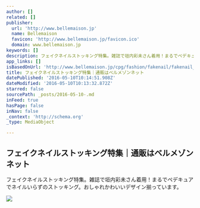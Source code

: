 ```yaml
---
author: []
related: []
publisher:
  url: 'http://www.bellemaison.jp'
  name: Bellemaison
  favicon: 'http://www.bellemaison.jp/favicon.ico'
  domain: www.bellemaison.jp
keywords: []
description: フェイクネイルストッキング特集。雑誌で垣内彩未さん着用！まるでペデキュアでネイルいらずのストッキング。おしゃれかわいいデザイン揃っています。
app_links: []
isBasedOnUrl: 'http://www.bellemaison.jp/cpg/fashion/fakenail/fakenail_index.html'
title: フェイクネイルストッキング特集｜通販はベルメゾンネット
datePublished: '2016-05-10T10:14:51.908Z'
dateModified: '2016-05-10T10:13:32.872Z'
starred: false
sourcePath: _posts/2016-05-10-.md
inFeed: true
hasPage: false
inNav: false
_context: 'http://schema.org'
_type: MediaObject

---
```

<article style=""><h1>フェイクネイルストッキング特集｜通販はベルメゾンネット</h1><p>フェイクネイルストッキング特集。雑誌で垣内彩未さん着用！まるでペデキュアでネイルいらずのストッキング。おしゃれかわいいデザイン揃っています。</p><img src="http://www.bellemaison.jp/cpg/fashion/fakenail/fakenail_index_images/nails_01_img05.jpg" /></article>